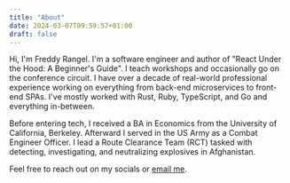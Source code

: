 ```yaml
---
title: "About"
date: 2024-03-07T09:59:57+01:00
draft: false
---
```


Hi, I'm Freddy Rangel. I'm a software engineer and author of "React Under the
Hood: A Beginner's Guide". I teach workshops and occasionally go on the
conference circuit. I have over a decade of real-world professional experience
working on everything from back-end microservices to front-end SPAs. I've mostly
worked with Rust, Ruby, TypeScript, and Go and everything in-between.

Before entering tech, I received a BA in Economics from the University of
California, Berkeley. Afterward I served in the US Army as a Combat Engineer
Officer. I lead a Route Clearance Team (RCT) tasked with detecting,
investigating, and neutralizing explosives in Afghanistan.

Feel free to reach out on my socials or [email me](mailto:frederick.rangel@gmail.com).
